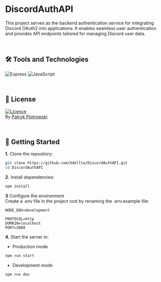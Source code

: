 # DiscordAuthAPI
This project serves as the backend authentication service for integrating Discord OAuth2 into applications. It enables seamless user authentication and provides API endpoints tailored for managing Discord user data.

<br>

## 🛠️ Tools and Technologies
![Express](https://img.shields.io/badge/Express%20js-000000?style=for-the-badge&logo=express&logoColor=white)
![JavaScript](https://img.shields.io/badge/JavaScript-F7DF1E?style=for-the-badge&logo=javascript&logoColor=black)

<br>

## 📜 License
[![Licence](https://img.shields.io/github/license/Ileriayo/markdown-badges?style=for-the-badge)](./LICENSE)<br>
By [Patryk Piotrowski](https://github.com/Xdellta)

<br>

## 🚀 Getting Started

**1.** Clone the repository:
```sh
git clone https://github.com/Xdellta/DiscordAuthAPI.git
cd DiscordAuthAPI
```

**2.** Install dependencies:
```sh
npm install
```

**3** Configure the environment<br>
Create a .env file in the project root by renaming the .env.example file:
```env
NODE_ENV=development

PROTOCOL=http
DOMAIN=localhost
PORT=3000
```

**4.** Start the server in:<br>
- Production mode
```sh
npm run start
```
- Development mode
```sh
npm run dev
```